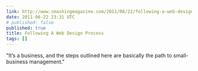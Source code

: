 ```yaml
---
link: http://www.smashingmagazine.com/2011/06/22/following-a-web-design-process/
date: 2011-06-22 23:31 UTC
# published: false
published: true
title: Following A Web Design Process
tags: []
---
```


"It’s a business, and the steps outlined here are basically the path to small-business management."
